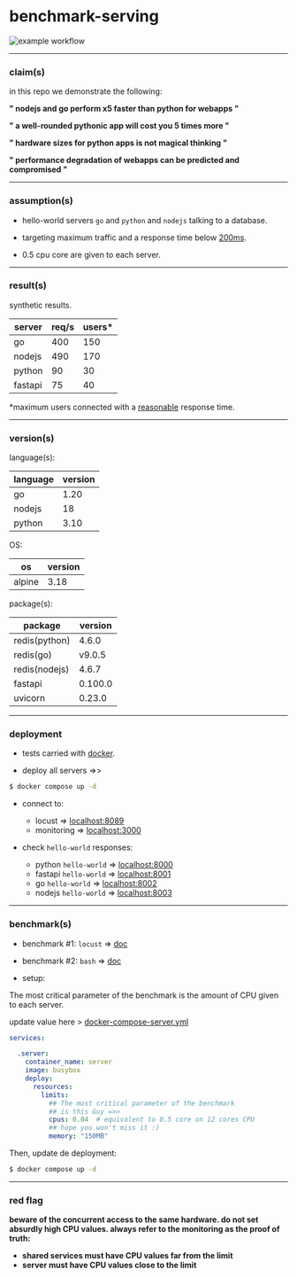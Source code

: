 # benchmark-serving

![example workflow](https://github.com/MarcelNasser/benchmark-serving/actions/workflows/docker.yml/badge.svg)

---

### claim(s)

in this repo we demonstrate the following:

**" nodejs and go perform x5 faster than python for webapps "**

**" a well-rounded pythonic app will cost you 5 times more "**

**" hardware sizes for python apps is not magical thinking "**

**" performance degradation of webapps can be predicted and compromised "**

---

### assumption(s)

- hello-world servers `go` and `python` and `nodejs` talking to a database.


- targeting maximum traffic and a response time below [200ms](https://developers.google.com/speed/docs/insights/Server?hl=fr).


- 0.5 cpu core are given to each server.

---
### result(s)

synthetic results.

| server  | req/s | users* |
|---------|-------|--------|
| go      | 400   | 150    |
| nodejs  | 490   | 170    |
| python  | 90    | 30     |
| fastapi | 75    | 40     |

*maximum users connected with a [reasonable](https://developers.google.com/speed/docs/insights/Server?hl=fr) response time.


---
### version(s)

language(s):

| language | version |
|----------|---------|
| go       | 1.20    |
| nodejs   | 18      |
| python   | 3.10    |

OS:

| os     | version |
|--------|---------|
| alpine | 3.18    |

package(s):

| package       | version |
|---------------|---------|
| redis(python) | 4.6.0   |
| redis(go)     | v9.0.5  |
| redis(nodejs) | 4.6.7   |
| fastapi       | 0.100.0 |
| uvicorn       | 0.23.0  |


---
### deployment


- tests carried with [docker](https://docs.docker.com/engine/install/).


- deploy all servers =>>

````bash
$ docker compose up -d
````

- connect to:

  - locust => [localhost:8089](http://localhost:8089)
  - monitoring => [localhost:3000](http://localhost:3000/containers/docker)


- check `hello-world` responses:

  - python `hello-world` => [localhost:8000](http://localhost:8000)
  - fastapi `hello-world` => [localhost:8001](http://localhost:8001)
  - go `hello-world` => [localhost:8002](http://localhost:8002)
  - nodejs `hello-world` => [localhost:8003](http://localhost:8003)

---
### benchmark(s)


- benchmark #1: `locust` => [doc](./bench/locust/readme.MD)


- benchmark #2: `bash` => [doc](./bench/manual/readme.MD)


- setup:

The most critical parameter of the benchmark is the amount of CPU given to each server.


update value here > [docker-compose-server.yml](./docker-compose-server.tmpl.yml)

````yaml
services:

  .server:
    container_name: server
    image: busybox
    deploy:
      resources:
        limits:
          ## The most critical parameter of the benchmark
          ## is this Guy =>>
          cpus: 0.04  # equivalent to 0.5 core on 12 cores CPU
          ## hope you won't miss it :)
          memory: "150MB"
````

Then, update de deployment:
````bash
$ docker compose up -d
````
---
### red flag

**beware of the concurrent access to the same hardware. do not set absurdly high CPU values. always refer to the monitoring as the proof of truth:**
- **shared services must have CPU values far from the limit**
- **server must have CPU values close to the limit**
